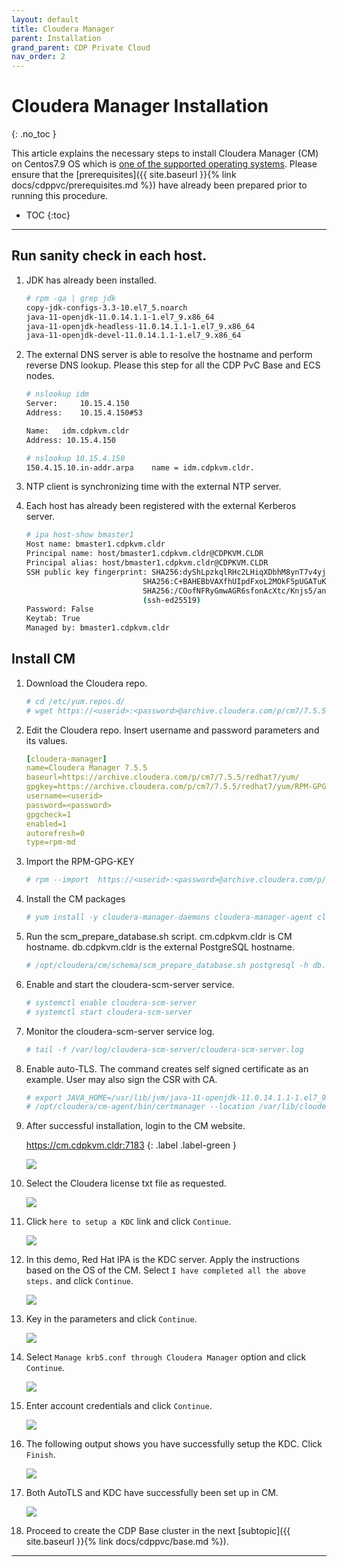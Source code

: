 ```yaml
---
layout: default
title: Cloudera Manager
parent: Installation
grand_parent: CDP Private Cloud
nav_order: 2
---
```


# Cloudera Manager Installation
{: .no_toc }

This article explains the necessary steps to install Cloudera Manager (CM) on Centos7.9 OS which is [one of the supported operating systems](https://supportmatrix.cloudera.com/). Please ensure that the [prerequisites]({{ site.baseurl }}{% link docs/cdppvc/prerequisites.md %}) have already been prepared prior to running this procedure.

- TOC
{:toc}

---

## Run sanity check in each host.

1. JDK has already been installed.

    ```bash
    # rpm -qa | grep jdk
    copy-jdk-configs-3.3-10.el7_5.noarch
    java-11-openjdk-11.0.14.1.1-1.el7_9.x86_64
    java-11-openjdk-headless-11.0.14.1.1-1.el7_9.x86_64
    java-11-openjdk-devel-11.0.14.1.1-1.el7_9.x86_64
    ```

2. The external DNS server is able to resolve the hostname and perform reverse DNS lookup. Please this step for all the CDP PvC Base and ECS nodes.

    ```bash
    # nslookup idm
    Server:		10.15.4.150
    Address:	10.15.4.150#53

    Name:	idm.cdpkvm.cldr
    Address: 10.15.4.150

    # nslookup 10.15.4.150
    150.4.15.10.in-addr.arpa	name = idm.cdpkvm.cldr.
    ```

3. NTP client is synchronizing time with the external NTP server.

4. Each host has already been registered with the external Kerberos server.

    ```bash
    # ipa host-show bmaster1
    Host name: bmaster1.cdpkvm.cldr
    Principal name: host/bmaster1.cdpkvm.cldr@CDPKVM.CLDR
    Principal alias: host/bmaster1.cdpkvm.cldr@CDPKVM.CLDR
    SSH public key fingerprint: SHA256:dyShLpzkqlRHc2LHiqXDbhM8ynT7v4yjZP4CZ212tqU root@bmaster1.cdpkvm.cldr (ssh-rsa),
                              SHA256:C+BAHEBbVAXfhUIpdFxoL2MOkF5pUGATuKnFQXCgJnc root@bmaster1.cdpkvm.cldr (ssh-rsa),
                              SHA256:/COofNFRyGmwAGR6sfonAcXtc/Knjs5/an1+SMX/8GA (ecdsa-sha2-nistp256), SHA256:OL8ZeU7+2E4yl7rsvKftXYTM7Bvr8fEVuxQaQBouwwo
                              (ssh-ed25519)
    Password: False
    Keytab: True
    Managed by: bmaster1.cdpkvm.cldr
    ```

## Install CM

1. Download the Cloudera repo.

    ```bash
    # cd /etc/yum.repos.d/
    # wget https://<userid>:<password>@archive.cloudera.com/p/cm7/7.5.5/redhat7/yum/cloudera-manager.repo
    ```

2. Edit the Cloudera repo. Insert username and password parameters and its values.

    ```yaml
    [cloudera-manager]
    name=Cloudera Manager 7.5.5
    baseurl=https://archive.cloudera.com/p/cm7/7.5.5/redhat7/yum/
    gpgkey=https://archive.cloudera.com/p/cm7/7.5.5/redhat7/yum/RPM-GPG-KEY-cloudera
    username=<userid>
    password=<password>
    gpgcheck=1
    enabled=1
    autorefresh=0
    type=rpm-md
    ```

3. Import the RPM-GPG-KEY

    ```bash
    # rpm --import  https://<userid>:<password>@archive.cloudera.com/p/cm7/7.5.5/redhat7/yum/RPM-GPG-KEY-cloudera

    ```

4. Install the CM packages

    ```bash
    # yum install -y cloudera-manager-daemons cloudera-manager-agent cloudera-manager-server

    ```

5. Run the scm_prepare_database.sh script. 
   cm.cdpkvm.cldr is CM hostname.
   db.cdpkvm.cldr is the external PostgreSQL hostname.

    ```bash
    # /opt/cloudera/cm/schema/scm_prepare_database.sh postgresql -h db.cdpkvm.cldr--scm-host cm.cdpkvm.cldr scm scm

    ```

5. Enable and start the cloudera-scm-server service.

    ```bash
    # systemctl enable cloudera-scm-server
    # systemctl start cloudera-scm-server

    ```


6. Monitor the cloudera-scm-server service log.

    ```bash
    # tail -f /var/log/cloudera-scm-server/cloudera-scm-server.log

    ```

7. Enable auto-TLS. The command creates self signed certificate as an example. User may also sign the CSR with CA.

    ```bash
    # export JAVA_HOME=/usr/lib/jvm/java-11-openjdk-11.0.14.1.1-1.el7_9.x86_64
    # /opt/cloudera/cm-agent/bin/certmanager --location /var/lib/cloudera-scm-server/certmanager setup --configure-services

    ```
    
8. After successful installation, login to the CM website.

   https://cm.cdpkvm.cldr:7183
   {: .label .label-green }
    
    ![](../../assets/images/cm_login.png)
    
9. Select the Cloudera license txt file as requested.

    ![](../../assets/images/license.png)
    
10. Click `here to setup a KDC` link and click `Continue`.

    ![](../../assets/images/kdc1.png)    
    
11. In this demo, Red Hat IPA is the KDC server. Apply the instructions based on the OS of the CM. Select `I have completed all the above steps.` and click `Continue`.

    ![](../../assets/images/kdc2.png) 
    
12. Key in the parameters and click `Continue`.

    ![](../../assets/images/kdc3.png) 
    
13. Select `Manage krb5.conf through Cloudera Manager` option and click `Continue`.

    ![](../../assets/images/kdc4.png) 
    
14. Enter account credentials and click `Continue`.

    ![](../../assets/images/kdc5.png) 
    
15. The following output shows you have successfully setup the KDC. Click `Finish`.

    ![](../../assets/images/kdc6.png) 
    
16. Both AutoTLS and KDC have successfully been set up in CM. 

    ![](../../assets/images/kdc7.png) 
    
17. Proceed to create the CDP Base cluster in the next [subtopic]({{ site.baseurl }}{% link docs/cdppvc/base.md %}).
        
---    
